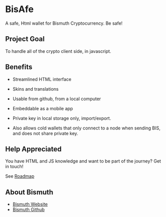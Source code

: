 # BisAfe

A safe, Html wallet for Bismuth Cryptocurrency.
Be safe!


## Project Goal

To handle all of the crypto client side, in javascript.


## Benefits

- Streamlined HTML interface
- Skins and translations
- Usable from github, from a local computer
- Embeddable as a mobile app
- Private key in local storage only, import/export.

- Also allows cold wallets that only connect to a node when sending BIS, and does not share private key.


## Help Appreciated

You have HTML and JS knowledge and want to be part of the journey? Get in touch!

See [Roadmap](https://github.com/EggPool/BisAfe/blob/master/Roadmap.md)

## About Bismuth

- [Bismuth Website](http://bismuth.cz/)
- [Bismuth Github](https://github.com/hclivess/Bismuth)
